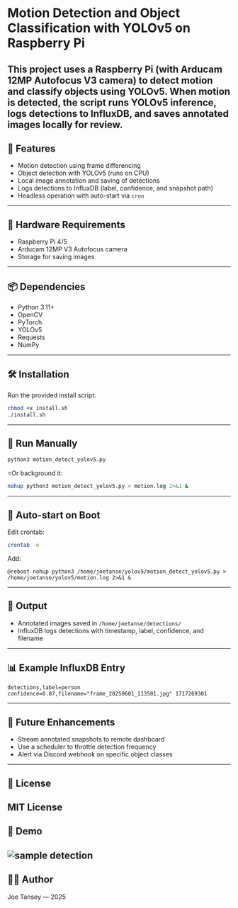 # Motion Detection and Object Classification with YOLOv5 on Raspberry Pi

This project uses a Raspberry Pi (with Arducam 12MP Autofocus V3 camera) to detect motion and classify objects using YOLOv5. When motion is detected, the script runs YOLOv5 inference, logs detections to InfluxDB, and saves annotated images locally for review.
---
## 🚀 Features
- Motion detection using frame differencing
- Object detection with YOLOv5 (runs on CPU)
- Local image annotation and saving of detections
- Logs detections to InfluxDB (label, confidence, and snapshot path)
- Headless operation with auto-start via `cron`
---
## 🧰 Hardware Requirements
- Raspberry Pi 4/5
- Arducam 12MP V3 Autofocus camera
- Storage for saving images
---
## 📦 Dependencies
- Python 3.11+
- OpenCV
- PyTorch
- YOLOv5
- Requests
- NumPy
---
## 🛠️ Installation
Run the provided install script:
```bash
chmod +x install.sh
./install.sh
```
---
## 🧪 Run Manually
```bash
python3 motion_detect_yolov5.py
```
=Or background it:
```bash
nohup python3 motion_detect_yolov5.py > motion.log 2>&1 &
```
---
## 🔁 Auto-start on Boot
Edit crontab:
```bash
crontab -e
```
Add:
```cron
@reboot nohup python3 /home/joetanse/yolov5/motion_detect_yolov5.py > /home/joetanse/yolov5/motion.log 2>&1 &
```
---
## 📂 Output

- Annotated images saved in `/home/joetanse/detections/`
- InfluxDB logs detections with timestamp, label, confidence, and filename
---
## 📊 Example InfluxDB Entry
```
detections,label=person confidence=0.87,filename="frame_20250601_113501.jpg" 1717269301
```
---
## 🧠 Future Enhancements

- Stream annotated snapshots to remote dashboard
- Use a scheduler to throttle detection frequency
- Alert via Discord webhook on specific object classes
---
## 🤝 License
MIT License
---
## 📸 Demo
![sample detection](docs/sample.jpg)
---
## 👨‍💻 Author

Joe Tansey — 2025
